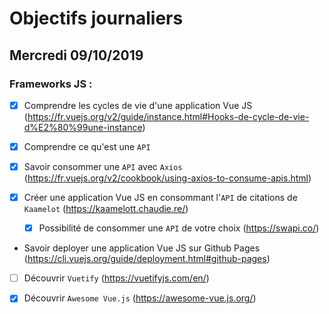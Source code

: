 # Objectifs journaliers

## Mercredi 09/10/2019


### Frameworks JS : 

  * [x] Comprendre les cycles de vie d'une application Vue JS
    (https://fr.vuejs.org/v2/guide/instance.html#Hooks-de-cycle-de-vie-d%E2%80%99une-instance)

  * [x] Comprendre ce qu'est une `API`

  * [x] Savoir consommer une `API` avec `Axios`
    (https://fr.vuejs.org/v2/cookbook/using-axios-to-consume-apis.html)

  * [x] Créer une application Vue JS en consommant l'`API` de citations de `Kaamelot` (https://kaamelott.chaudie.re/)
    * [x] Possibilité de consommer une `API` de votre choix (https://swapi.co/)

  * Savoir deployer une application Vue JS sur Github Pages
    (https://cli.vuejs.org/guide/deployment.html#github-pages)

  * [ ] Découvrir `Vuetify` (https://vuetifyjs.com/en/)

  * [x] Découvrir `Awesome Vue.js` (https://awesome-vue.js.org/)
